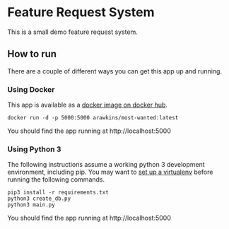 # Feature Request System

This is a small demo feature request system.

## How to run

There are a couple of different ways you can get this app up and running.

### Using Docker
This app is available as a [docker image on docker hub](https://hub.docker.com/r/arawkins/most-wanted/).
```
docker run -d -p 5000:5000 arawkins/most-wanted:latest
```
You should find the app running at http://localhost:5000

### Using Python 3
The following instructions assume a working python 3 development environment, including pip.
You may want to [set up a virtualenv](http://python-guide-pt-br.readthedocs.io/en/latest/dev/virtualenvs/) before running the following commands.
```
pip3 install -r requirements.txt
python3 create_db.py
python3 main.py
```
You should find the app running at http://localhost:5000
